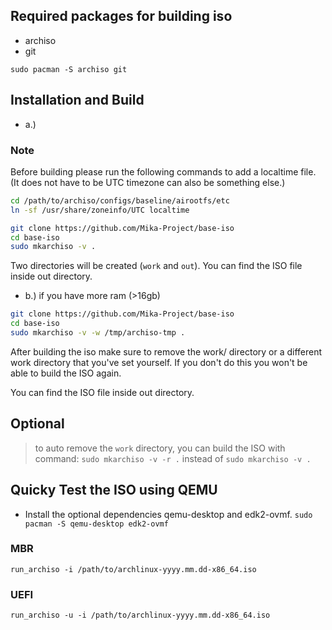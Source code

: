 ## Required packages for building iso

- archiso
- git

`sudo pacman -S archiso git`

## Installation and Build

- a.)

### Note

Before building please run the following commands to add a localtime file. (It does not have to be UTC timezone can also be something else.)

```bash
cd /path/to/archiso/configs/baseline/airootfs/etc
ln -sf /usr/share/zoneinfo/UTC localtime
```

```bash
git clone https://github.com/Mika-Project/base-iso
cd base-iso
sudo mkarchiso -v .
```

Two directories will be created (`work` and `out`).
You can find the ISO file inside out directory.

- b.) if you have more ram (>16gb)

```bash
git clone https://github.com/Mika-Project/base-iso
cd base-iso
sudo mkarchiso -v -w /tmp/archiso-tmp .
```

After building the iso make sure to remove the work/ directory or a different work directory that you've set yourself. If you don't do this you won't be able to build the ISO again.

You can find the ISO file inside out directory.

## Optional

> to auto remove the `work` directory, you can build the ISO with command:
> `sudo mkarchiso -v -r .`
> instead of `sudo mkarchiso -v .`

## Quicky Test the ISO using QEMU

- Install the optional dependencies qemu-desktop and edk2-ovmf.
  `sudo pacman -S qemu-desktop edk2-ovmf`

### MBR

`run_archiso -i /path/to/archlinux-yyyy.mm.dd-x86_64.iso`

### UEFI

`run_archiso -u -i /path/to/archlinux-yyyy.mm.dd-x86_64.iso`
